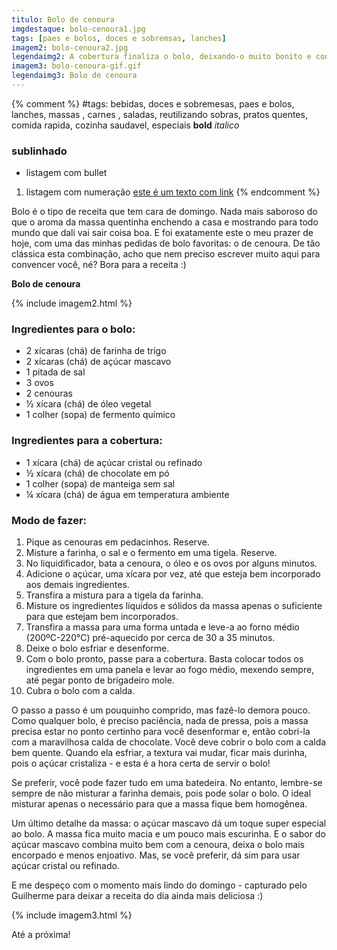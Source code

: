 ```yaml
---
titulo: Bolo de cenoura
imgdestaque: bolo-cenoura1.jpg
tags: [paes e bolos, doces e sobremsas, lanches]
imagem2: bolo-cenoura2.jpg
legendaimg2: A cobertura finaliza o bolo, deixando-o muito bonito e convidativo.
imagem3: bolo-cenoura-gif.gif
legendaimg3: Bolo de cenoura
---
```

{% comment %}
#tags: bebidas, doces e sobremesas, paes e bolos, lanches, massas , carnes , saladas, reutilizando sobras, pratos quentes, comida rapida, cozinha saudavel, especiais
**bold**
*italico*
### sublinhado
* listagem com bullet
1. listagem com numeração
[este é um texto com link](https://www.enderecodolink.com)
{% endcomment %}

Bolo é o tipo de receita que tem cara de domingo. Nada mais saboroso do que o aroma da massa quentinha enchendo a casa e mostrando para todo mundo que dali vai sair coisa boa. E foi exatamente este o meu prazer de hoje, com uma das minhas pedidas de bolo favoritas: o de cenoura. De tão clássica esta combinação, acho que nem preciso escrever muito aqui para convencer você, né? Bora para a receita :)

**Bolo de cenoura**

{% include imagem2.html %}

### Ingredientes para o bolo:

* 2 xícaras (chá) de farinha de trigo
* 2 xícaras (chá) de açúcar mascavo
* 1 pitada de sal
* 3 ovos
* 2 cenouras
* ½ xícara (chá) de óleo vegetal
* 1 colher (sopa) de fermento químico

### Ingredientes para a cobertura:

* 1 xícara (chá) de açúcar cristal ou refinado
* ½ xícara (chá) de chocolate em pó
* 1 colher (sopa) de manteiga sem sal
* ¼ xícara (chá) de água em temperatura ambiente

### Modo de fazer:

1. Pique as cenouras em pedacinhos. Reserve. 
2. Misture a farinha, o sal e o fermento em uma tigela. Reserve.
3. No liquidificador, bata a cenoura, o óleo e os ovos por alguns minutos.
4. Adicione o açúcar, uma xícara por vez, até que esteja bem incorporado aos demais ingredientes. 
5. Transfira a mistura para a tigela da farinha.
6. Misture os ingredientes líquidos e sólidos da massa apenas o suficiente para que estejam bem incorporados. 
7. Transfira a massa para uma forma untada e leve-a ao forno médio (200ºC-220°C) pré-aquecido por cerca de 30 a 35 minutos. 
8. Deixe o bolo esfriar e desenforme. 
9. Com o bolo pronto, passe para a cobertura. Basta colocar todos os ingredientes em uma panela e levar ao fogo médio, mexendo sempre, até pegar ponto de brigadeiro mole. 
10. Cubra o bolo com a calda. 

O passo a passo é um pouquinho comprido, mas fazê-lo demora pouco. Como qualquer bolo, é preciso paciência, nada de pressa, pois a massa precisa estar no ponto certinho para você desenformar e, então cobri-la com a maravilhosa calda de chocolate. Você deve cobrir o bolo com a calda bem quente. Quando ela esfriar, a textura vai mudar, ficar mais durinha, pois o açúcar cristaliza - e esta é a hora certa de servir o bolo!

Se preferir, você pode fazer tudo em uma batedeira. No entanto, lembre-se sempre de não misturar a farinha demais, pois pode solar o bolo. O ideal misturar apenas o necessário para que a massa fique bem homogênea. 

Um último detalhe da massa: o açúcar mascavo dá um toque super especial ao bolo. A massa fica muito macia e um pouco mais escurinha. E o sabor do açúcar mascavo combina muito bem com a cenoura, deixa o bolo mais encorpado e menos enjoativo. Mas, se você preferir, dá sim para usar açúcar cristal ou refinado. 

E me despeço com o momento mais lindo do domingo - capturado pelo Guilherme para deixar a receita do dia ainda mais deliciosa :)

{% include imagem3.html %}

Até a próxima!